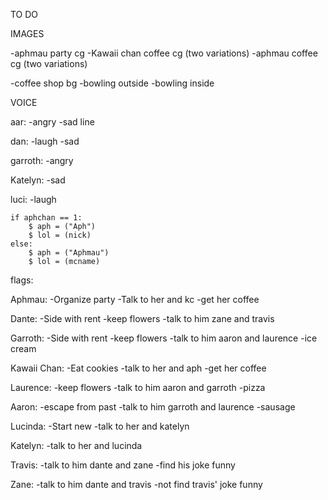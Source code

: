 TO DO

IMAGES

-aphmau party cg
-Kawaii chan coffee cg (two variations)
-aphmau coffee cg (two variations)

-coffee shop bg
-bowling outside
-bowling inside


VOICE

aar:
-angry
-sad line

dan:
-laugh
-sad

garroth:
-angry

Katelyn:
-sad 

luci:
-laugh

    if aphchan == 1:
        $ aph = ("Aph")
        $ lol = (nick)
    else:
        $ aph = ("Aphmau")
        $ lol = (mcname)

flags:

Aphmau:
    -Organize party
    -Talk to her and kc
    -get her coffee

Dante:
    -Side with rent
    -keep flowers
    -talk to him zane and travis

Garroth:
    -Side with rent
    -keep flowers
    -talk to him aaron and laurence
    -ice cream

Kawaii Chan:
    -Eat cookies
    -talk to her and aph
    -get her coffee

Laurence:
    -keep flowers
    -talk to him aaron and garroth
    -pizza

Aaron:
    -escape from past
    -talk to him garroth and laurence
    -sausage

Lucinda:
    -Start new
    -talk to her and katelyn

Katelyn:
    -talk to her and lucinda

Travis:
    -talk to him dante and zane
    -find his joke funny

Zane:
    -talk to him dante and travis
    -not find travis' joke funny
